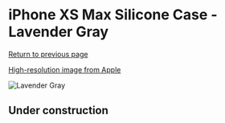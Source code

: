 # iPhone XS Max Silicone Case - Lavender Gray

[Return to previous page](/iphone_x)

[High-resolution image from Apple](https://store.storeimages.cdn-apple.com/8756/as-images.apple.com/is/MTFH2?wid=4500&hei=4500&fmt=png)

<div style="width: 512px"><img src="/almost_uncompressed/MTFH2.webp" alt="Lavender Gray"></div>

## Under construction
